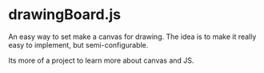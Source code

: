 # drawingBoard.js

An easy way to  set make a canvas for drawing. The idea is to make it really easy to implement, but semi-configurable.

Its more of a project to learn more about canvas and JS.
